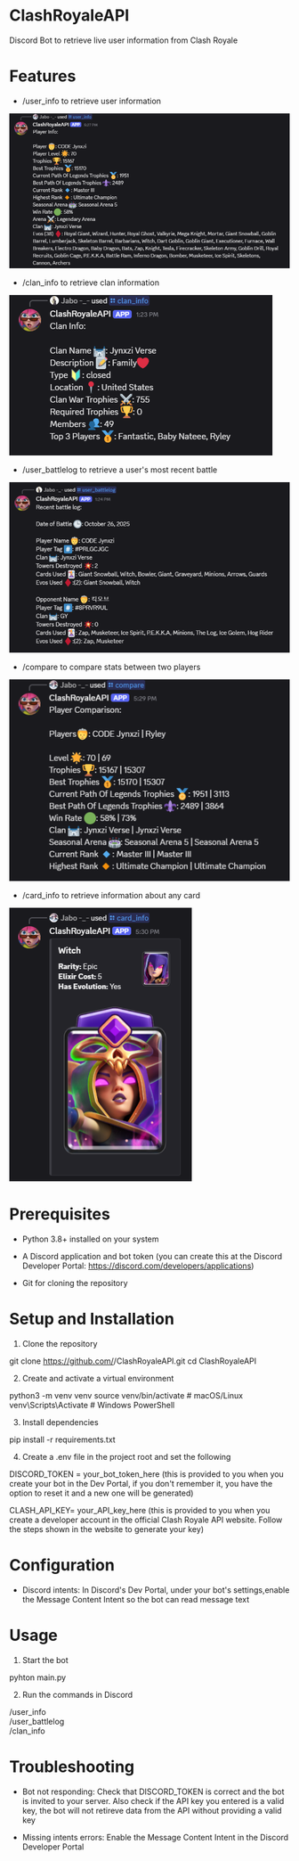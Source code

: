 # ClashRoyaleAPI
Discord Bot to retrieve live user information from Clash Royale

# Features

- /user_info to retrieve user information

![User Info Example](./screenshots/user_info_example.png)

- /clan_info to retrieve clan information

![Clan Info Example](./screenshots/clan_info_example.png)

- /user_battlelog to retrieve a user's most recent battle

![User Battlelog Example](./screenshots/user_battlelog_example.png)

- /compare to compare stats between two players

![User Comparison Example](./screenshots/user_comparison_example.png)

- /card_info to retrieve information about any card

![Card Info Example](./screenshots/card_info_example.png)

# Prerequisites

- Python 3.8+ installed on your system

- A Discord application and bot token (you can create this at the Discord Developer Portal: https://discord.com/developers/applications)

- Git for cloning the repository

# Setup and Installation

1. Clone the repository

git clone https://github.com/<your-username>/ClashRoyaleAPI.git
cd ClashRoyaleAPI

2. Create and activate a virtual environment

python3 -m venv venv
source venv/bin/activate # macOS/Linux
venv\Scripts\Activate # Windows PowerShell

3. Install dependencies

pip install -r requirements.txt

4. Create a .env file in the project root and set the following

DISCORD_TOKEN = your_bot_token_here (this is provided to you when you create your bot in the Dev Portal, if you don't remember it, you have the option to reset it and a new one will be generated)

CLASH_API_KEY= your_API_key_here (this is provided to you when you create a developer account in the official Clash Royale API website. Follow the steps shown in the website to generate your key)

# Configuration

- Discord intents: In Discord's Dev Portal, under your bot's settings,enable the Message Content Intent so the bot can read message text

# Usage

1. Start the bot

pyhton main.py

2. Run the commands in Discord

/user_info  
/user_battlelog  
/clan_info  

# Troubleshooting

- Bot not responding: Check that DISCORD_TOKEN is correct and the bot is invited to your server. Also check if the API key you entered is a valid key, the bot will not retireve data from the API without providing a valid key

- Missing intents errors: Enable the Message Content Intent in the Discord Developer Portal